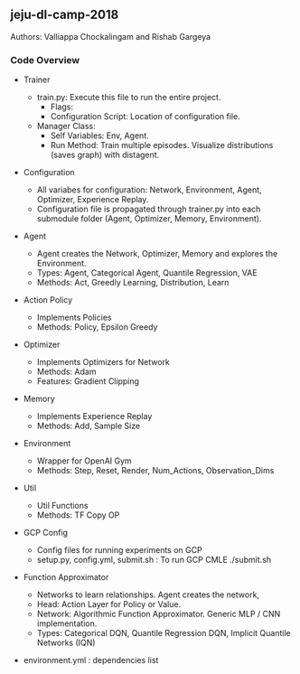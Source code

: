 ## jeju-dl-camp-2018

Authors: Valliappa Chockalingam and Rishab Gargeya

### Code Overview

* Trainer
  * train.py: Execute this file to run the entire project.
    * Flags:
    * Configuration Script: Location of configuration file.
  * Manager Class:
    * Self Variables: Env, Agent.
    * Run Method: Train multiple episodes. Visualize distributions (saves graph) with distagent.


* Configuration
  * All variabes for configuration: Network, Environment, Agent, Optimizer, Experience Replay.
  * Configuration file is propagated through trainer.py into each submodule folder (Agent, Optimizer, Memory, Environment).

* Agent
  * Agent creates the Network, Optimizer, Memory and explores the Environment.
  * Types: Agent, Categorical Agent, Quantile Regression, VAE
  * Methods: Act, Greedly Learning, Distribution, Learn

* Action Policy
  * Implements Policies
  * Methods: Policy, Epsilon Greedy

* Optimizer
  * Implements Optimizers for Network
  * Methods: Adam
  * Features: Gradient Clipping

* Memory
  * Implements Experience Replay
  * Methods: Add, Sample Size

* Environment
  * Wrapper for OpenAI Gym
  * Methods: Step, Reset, Render, Num_Actions, Observation_Dims

* Util
  * Util Functions
  * Methods: TF Copy OP

* GCP Config
  * Config files for running experiments on GCP
  * setup.py, config.yml, submit.sh : To run GCP CMLE ./submit.sh

* Function Approximator
  * Networks to learn relationships. Agent creates the network,
  * Head: Action Layer for Policy or Value.
  * Network: Algorithmic Function Approximator. Generic MLP / CNN implementation.
  * Types: Categorical DQN, Quantile Regression DQN, Implicit Quantile Networks (IQN)

* environment.yml : dependencies list





